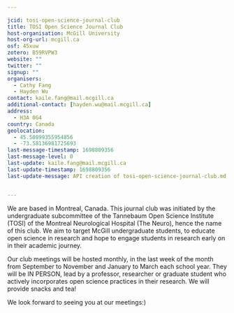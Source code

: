 ```yaml
---
    
jcid: tosi-open-science-journal-club
title: TOSI Open Science Journal Club
host-organisation: McGill University
host-org-url: mcgill.ca
osf: 45xuw
zotero: B59RVPW3
website: ""
twitter: ""
signup: ""
organisers:
  - Cathy Fang
  - Hayden Wu
contact: kaile.fang@mail.mcgill.ca
additional-contact: [hayden.wu@mail.mcgill.ca]
address:
  - H3A 0G4
country: Canada
geolocation:
  - 45.50899355954856
  - -73.58136981725693
last-message-timestamp: 1698809356
last-message-level: 0
last-update: kaile.fang@mail.mcgill.ca
last-update-timestamp: 1698809356
last-update-message: API creation of tosi-open-science-journal-club.md


---
```


We are based in Montreal, Canada. This journal club was initiated by the undergraduate subcommittee of the Tannebaum Open Science Institute (TOSI) of the Montreal Neurological Hospital (The Neuro), hence the name of this club. We aim to target McGill undergraduate students, to educate open science in research and hope to engage students in research early on in their academic journey. 

Our club meetings will be hosted monthly, in the last week of the month from September to November and January to March each school year. They will be IN PERSON, lead by a professor, researcher or graduate student who actively incorporates open science practices in their research. We will provide snacks and tea!

We look forward to seeing you at our meetings:)

